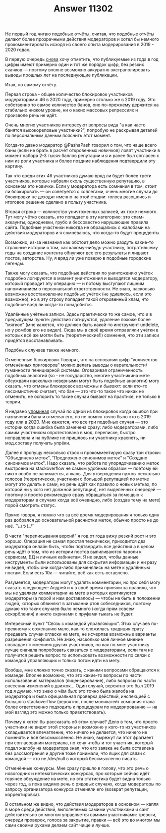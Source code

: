 ﻿---
title: "Answer 11302"
se.owner.user_id: 213987
se.owner.display_name: "A K"
se.owner.link: "https://ru.meta.stackoverflow.com/users/213987/a-k"
se.answer_id: 11302
se.question_id: 11288
se.post_type: answer
se.is_accepted: False
---
<p>Не первый год читаю подобные отчёты, считая, что подобные отчёты делают более прозрачными действия модераторов и хотел бы немного прокомментировать исходя из своего опыта модерирования в 2019 - 2020 годах.</p>
<p>В первую очередь <a href="https://ru.meta.stackoverflow.com/questions/9952/%d0%9c%d0%be%d0%b4%d0%b5%d1%80%d0%b0%d1%86%d0%b8%d1%8f-%d0%b7%d0%b0-2019-%d0%b3%d0%be%d0%b4-%d0%b2-%d1%86%d0%b8%d1%84%d1%80%d0%b0%d1%85#comment41490_9952">снова</a> хочу отметить, что публикуемые из года в год цифры имеют примерно один и тот же порядок цифр, без резких скачков — поэтому вполне возможно аккуратно экстраполировать выводы прошлых лет на последнующие публикации.</p>
<p>Итак, по самому отчёту.</p>
<p>Первая строка - общее количество блокировок участников модераторами: 46 в 2020 году, примерно столько же в 2019 году. Это собственно то самое количество банов, оно по-прежнему держится на стабильно низком уровне, ни о каких массовых репрессиях и произволе речь не идёт.</p>
<p>Очень многих участников интересуют вопросы вида &quot;а как часто банятся высокореповые участники?&quot;, попробую не раскрывая деталей по персональным данным пояснить этот момент.</p>
<p>Когда-то давно модератор @PashaPash говорил о том, что чаще всего баны (если не брать в расчёт откровенных новичков) ловят участники в момент набора 2-3 тысяч баллов репутации и я и ранее был согласен с ним из роли участника и более поздние наблюдения подтвердили эту картину.</p>
<p>Так что среди этих 46 участников думаю вряд ли будет более трети участников, которые набрали сколь существенную репутацию, в основном это новички. Если у модератора есть сомнения в том, стоит ли блокировать — он советуется с коллегами, очень многие случаи до блокировки не доходят именно на этой стадии: голоса разошлись и итоговое решение сделано в пользу участника.</p>
<p>Вторая строка — количество уничтоженных записей, их тоже немного. Тут могу чётко сказать, кто попадает в эту категорию: это спам-аккаунты, однодневки, грубо и бессовестно нарушающие правила сайта. Подобные участники никогда не обращались с жалобами на действия модераторов и я сомневаюсь, что когда-то будут прецеденты.</p>
<p>Возможно, из-за незнания как обстоит дело можно раздуть какие-то страшные истории о том, как какому-нибудь участнику, потратившему годы на создание контента обнуляют все его результаты и лишают постов, авторства. Ну, я вряд ли уже поверю в подобные городские легенды.</p>
<p>Также могу сказать, что подобные действия по уничтожению учёток подробно логируются в момент уничтожения и выводятся модератору, который проводит эту операцию — и потому выступают лишним напоминанием о персональной ответственности. Не знаю, насколько возможно восстановление подобных учёток (не удивлюсь, если это возможно), но в эту строку попадает такой откровенный хлам, что подобное вряд ли когда-то понадобится.</p>
<p>Удалённые учётные записи. Здесь практически то же самое, что и в предыдущем пункте: действия логируются, удаление похоже более &quot;мягкое&quot; (мне кажется, что должен быть какой-то инструмент undelete, но у ромбов его не видел). Сюда мы в своё время отправляли учётки в которых всё же могли быть (теоретические!!) сомнения, что эти записи придётся восстанавливать.</p>
<p>Подобных случаев также немного.</p>
<p>Отмененные блокировки. Говорят, что на основании цифр &quot;количество отменённых приговоров&quot; можно делать выводы о карательности/гуманности пенициарной системы. Оговаривая ограниченность подобных аналогий (so - не государство, многие участникина мете обсуждали насколько неверными могут быть подобные аналогии) могу сказать, что отмены блокировок возможны и <em>бывают</em>: если кто-то пессимистично считает, что бан — это что-то такое что никак не отменить, не оспорить то такие случаи бывают на практике, не только в теории.</p>
<p>Я недавно <a href="https://ru.meta.stackoverflow.com/a/11255/213987">упоминал</a> случай по одной из блокировок когда ошибся при назначении бана и отменял его, но не помню точно было это в 2019 году или в 2020. Мне кажется, что все три подобных случая — это истории когда ошибка была замечена сразу: либо модераторами, либо самим участником опротестована в мод. переписке, быстро исправлена и на публике не пришлось ни участнику краснеть, ни мод.составу получать упрёки.</p>
<p>Далее я пропущу несколько строк и прокомментирую сразу три строки: &quot;Объединено меток&quot;, &quot;Предложено синонимов меток&quot; и &quot;Создано синонимов меток&quot;. Надо сказать, что работа по упорядочиванию меток выстроена на stackoverflow не самым удобным образом — поэтому ей никто особо не занимается, а жаль. Для утверждения нужны несколько голосов (теоретически, участники с большой репутацией по метке могут это делать и сами, но речь идёт как правило о новых метках, по которой ни у кого нет должной репутации), нет выделенных очередей — поэтому я просто рекомендую сразу обращаться за помощью к модераторам в случаях когда всё очевидно, либо (создав тему на мете) порой смотреть статус.</p>
<p>Прямо говоря, я помню что за всё время модерирования я только один раз добрался до основательной расчистки меток, обычно просто не до неё. ¯\_(ツ)_/¯</p>
<p>В части &quot;переписывания версий&quot; я год от года вижу резкий рост и это хорошо. Операция не самая простая технически, приходится два модератора онлайн быть, чтобы подтвердить все действия а в целом речь идёт о том, что из истории постов выпиливаются пароли к сервисам, БД и личным кабинетам. Я не видел, чтобы данные инструменты были использованы для сокрытия информации и ни разу не видел, чтобы они когда-либо применялись на мете к удалённым постам. Если есть 10к — читайте, всё как есть оставлено.</p>
<p>Разумеется, модераторы могут удалять комментарии, но про себя могу сказать следующее: Андрей и я в своё время приняли за правило, что мы не удаляем комментарии на мете в которых критикуются модераторы (а порой и нам доставалось) — чтобы не быть в положении людей, которых обвиняют в затыкании ртов собеседников, поэтому думаю что таких случаев было немного (когда прям совсем оскорбления) и никто скринами с пруфами тыкать не будет.</p>
<p>Интересный пункт &quot;Связь с командой управляющих&quot;. Этих случаев по-прежнему к сожеланию мало, как-то сложилась традиция сразу предавать случаи огласки на мете, не исчерпав возможные варианты разрешения конфликта. Не знаю, насколько моё личное мнение совпадает с мнением других участников, но как по мне: участнику лучше сначала попробовать связаться с модераторами, если там не получится решить вопрос то использовать возможности по связи с командой управляющих и только потом идти на мету.</p>
<p>Вообще, мне сложно точно сказать, с какими вопросами обращаются к команде. Вполне возможно, что это какие-то вопросы по части использования материалов (лицензирование), либо вопросы по части внесения изменений в движок... Один случай, вероятно это был 2019 год я думаю, что знаю о чём был: это точно была жалоба на модератора и была официальная проверка действий, инспекцией с большого stackoverflow (вероятно, после моникагейт компания стала более ответственно подходить к процедурам по модерированию — на мой взгляд это можно только приветствовать).</p>
<p>Почему я хотел бы рассказать об этом случае? Дело в том, что просто участники не видят этой стороны и возможно у кого-то из участников складывается впечатление, что ничего не делается, что ничего не поменять и всё бессмыссленно. Не знаю, вырежут ли этот фрагмент при согласовании материала, но хочу чтобы и тот участник, который подал жалобу на модератора знал, что его заявка не была оставлена без рассмотрения и другие тоже понимали, что ящик для связи с командой — это не /dev/null в который бессмысленно писать.</p>
<p>Отменённые конкурсы. Мне сразу пришло в голову, что это речь о новогодних и нетематических конкурсах, про которые сейчас идёт горячее обсуждение на мете, но эта статистика будет видна только через год, а пока видимо речь о рядовых случаях, когда модераторы по запросу организатора конкурса отменяли его (возврат репутации, корректировка).</p>
<p>В остальном же видно, что действия модераторов в основном — капля в море среди действий, выполняемых самими участниками и сайт действительно во многом управляется самими участниками: тревоги, очереди проверок, голоса за закрытие, правки — всё это во многом мы сами своими руками делаем сайт чище и лучше.</p>

